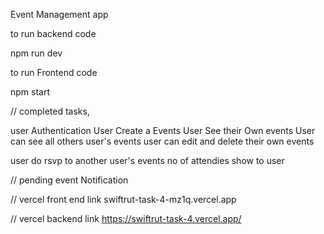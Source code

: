Event Management app


to run backend code

npm run dev

to run Frontend code

npm start

// completed tasks, 

user Authentication
User Create a Events
User See their Own events
User can see all others user's events
user can edit and delete their own events

user do rsvp to another user's events 
no of attendies show to user

// pending 
event Notification



// vercel front end link
swiftrut-task-4-mz1q.vercel.app

// vercel backend link
https://swiftrut-task-4.vercel.app/

